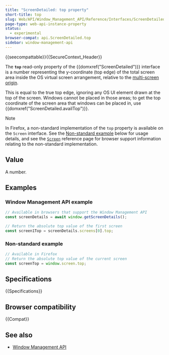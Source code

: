 ```yaml
---
title: "ScreenDetailed: top property"
short-title: top
slug: Web/API/Window_Management_API/Reference/Interfaces/ScreenDetailed/top
page-type: web-api-instance-property
status:
  - experimental
browser-compat: api.ScreenDetailed.top
sidebar: window-management-api
---
```


{{seecompattable}}{{SecureContext_Header}}

The **`top`** read-only property of the
{{domxref("ScreenDetailed")}} interface is a number representing the y-coordinate (top edge) of the total screen area inside the OS virtual screen arrangement, relative to the [multi-screen origin](/en-US/docs/Web/API/Window_Management_API/Guides/Multi-screen_origin).

This is equal to the true top edge, ignoring any OS UI element drawn at the top of the screen. Windows cannot be placed in those areas; to get the top coordinate of the screen area that windows can be placed in, use {{domxref("ScreenDetailed.availTop")}}.

> [!NOTE]
> In Firefox, a non-standard implementation of the `top` property is available on the `Screen` interface. See the [Non-standard example](#non-standard_example) below for usage details, and see the [`Screen`](/en-US/docs/Web/API/Screen#browser_compatibility) reference page for browser support information relating to the non-standard implementation.

## Value

A number.

## Examples

### Window Management API example

```js
// Available in browsers that support the Window Management API
const screenDetails = await window.getScreenDetails();

// Return the absolute top value of the first screen
const screen1Top = screenDetails.screens[0].top;
```

### Non-standard example

```js
// Available in Firefox
// Return the absolute top value of the current screen
const screenTop = window.screen.top;
```

## Specifications

{{Specifications}}

## Browser compatibility

{{Compat}}

## See also

- [Window Management API](/en-US/docs/Web/API/Window_Management_API)
